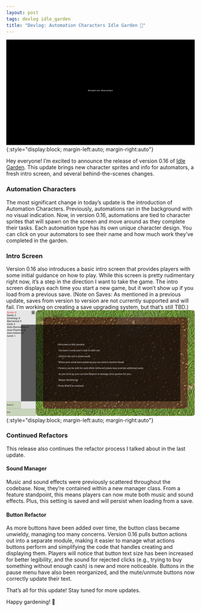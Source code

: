 ```yaml
---
layout: post
tags: devlog idle_garden
title: "Devlog: Automation Characters Idle Garden 🌱"
---
```


![Idle Garden 0.16](/assets/Idle_Garden_Automation_Characters.gif){:style="display:block; margin-left:auto; margin-right:auto"}

Hey everyone! I’m excited to announce the release of version 0.16 of [Idle Garden](https://jalamb5.itch.io/idle-garden). This update brings new character sprites and info for automators, a fresh intro screen, and several behind-the-scenes changes.

### Automation Characters
The most significant change in today’s update is the introduction of Automation Characters. Previously, automations ran in the background with no visual indication. Now, in version 0.16, automations are tied to character sprites that will spawn on the screen and move around as they complete their tasks. Each automation type has its own unique character design. You can click on your automators to see their name and how much work they’ve completed in the garden.

### Intro Screen
Version 0.16 also introduces a basic intro screen that provides players with some initial guidance on how to play. While this screen is pretty rudimentary right now, it’s a step in the direction I want to take the game. The intro screen displays each time you start a new game, but it won’t show up if you load from a previous save. (Note on Saves: As mentioned in a previous update, saves from version to version are not currently supported and will fail. I’m working on creating a save upgrading system, but that’s still TBD.)
![Idle Garden Intro Screen](/assets/idle_garden_intro.png){:style="display:block; margin-left:auto; margin-right:auto"}

### Continued Refactors
This release also continues the refactor process I talked about in the last update.

#### Sound Manager
Music and sound effects were previously scattered throughout the codebase. Now, they’re contained within a new manager class. From a feature standpoint, this means players can now mute both music and sound effects. Plus, this setting is saved and will persist when loading from a save.

#### Button Refactor
As more buttons have been added over time, the button class became unwieldy, managing too many concerns. Version 0.16 pulls button actions out into a separate module, making it easier to manage what actions buttons perform and simplifying the code that handles creating and displaying them. Players will notice that button text size has been increased for better legibility, and the sound for rejected clicks (e.g., trying to buy something without enough cash) is new and more noticeable. Buttons in the pause menu have also been reorganized, and the mute/unmute buttons now correctly update their text.

That’s all for this update! Stay tuned for more updates.

Happy gardening! 🌼

